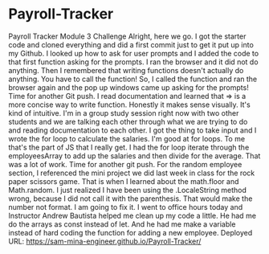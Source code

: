# Payroll-Tracker
Payroll Tracker Module 3 Challenge
Alright, here we go. I got the starter code and cloned everything and did a first commit just to get it put up into my Github. 
I looked up how to ask for user prompts and I added the code to that first function asking for the prompts. I ran the browser and it did not do anything. Then I remembered that writing functions doesn't actually do anything. You have to call the function! So, I called the function and ran the browser again and the pop up windows came up asking for the prompts! Time for another Git push. I read documentation and learned that => is a more concise way to write function. Honestly it makes sense visually. It's kind of intuitive. I'm in a group study session right now with two other students and we are talking each other through what we are trying to do and reading documentation to each other. I got the thing to take input and I wrote the for loop to calculate the salaries. I'm good at for loops. To me that's the part of JS that I really get. I had the for loop iterate through the employeesArray to add up the salaries and then divide for the average. That was a lot of work. Time for another git push. For the random employee section, I referenced the mini project we did last week in class for the rock paper scissors game. That is when I learned about the math.floor and Math.random. I just realized I have been using the .LocaleString method wrong, because I did not call it with the parenthesis. That would make the number not format. I am going to fix it. I went to office hours today and Instructor Andrew Bautista helped me clean up my code a little. He had me do the arrays as const instead of let. And he had me make a variable instead of hard coding the function for adding a new employee. Deployed URL: https://sam-mina-engineer.github.io/Payroll-Tracker/